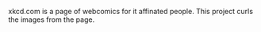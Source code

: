 xkcd.com is a page of webcomics for it affinated people.
This project curls the images from the page.
